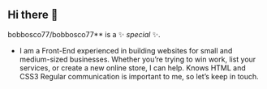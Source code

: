 ## Hi there 👋
bobbosco77/bobbosco77** is a ✨ _special_ ✨.

-  I am  a Front-End  experienced in building websites for small and medium-sized businesses. Whether you’re trying to win work, list your services, or create a new online store, I can help.
Knows HTML and CSS3
Regular communication is important to me, so let’s keep in touch.
